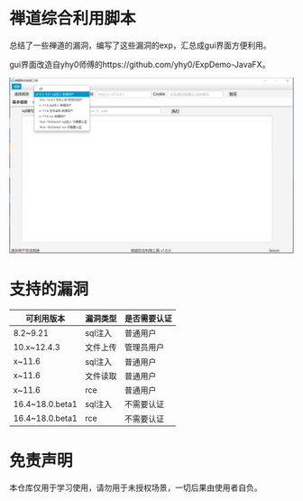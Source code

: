 # 禅道综合利用脚本

总结了一些禅道的漏洞，编写了这些漏洞的exp，汇总成gui界面方便利用。

gui界面改造自yhy0师傅的https://github.com/yhy0/ExpDemo-JavaFX。

![](.\展示.png)

# 支持的漏洞

|可利用版本|漏洞类型|是否需要认证|
|-----------|-----------|-----------|
|8.2~9.21|sql注入|普通用户|
|10.x~12.4.3|文件上传|管理员用户|
|x~11.6|sql注入|普通用户|
|x~11.6|文件读取|普通用户|
|x~11.6|rce|普通用户|
|16.4~18.0.beta1|sql注入|不需要认证|
|16.4~18.0.beta1|rce|不需要认证|

# 免责声明

本仓库仅用于学习使用，请勿用于未授权场景，一切后果由使用者自负。